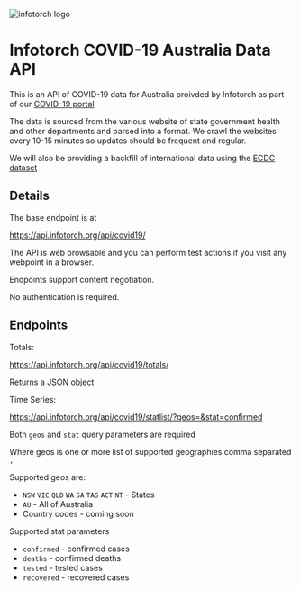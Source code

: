 ![infotorch logo](https://i.imgur.com/xtS74my.png)

# Infotorch COVID-19 Australia Data API

This is an API of COVID-19 data for Australia proivded by Infotorch as part of our [COVID-19 portal](https://infotorch.org)

The data is sourced from the various website of state government health and other departments and parsed into a format. We crawl the websites every 10-15 minutes so updates should be frequent and regular.

We will also be providing a backfill of international data using the [ECDC dataset](https://www.ecdc.europa.eu/en/publications-data/download-todays-data-geographic-distribution-covid-19-cases-worldwide)

## Details

The base endpoint is at

https://api.infotorch.org/api/covid19/

The API is web browsable and you can perform test actions if you visit any webpoint in a browser.

Endpoints support content negotiation.

No authentication is required.

## Endpoints

Totals:

https://api.infotorch.org/api/covid19/totals/

Returns a JSON object

Time Series:

https://api.infotorch.org/api/covid19/statlist/?geos=&stat=confirmed

Both `geos` and `stat` query parameters are required

Where geos is one or more list of supported geographies comma separated `,`

Supported geos are:

- `NSW` `VIC` `QLD` `WA` `SA` `TAS` `ACT` `NT` - States
- `AU` - All of Australia
- Country codes - coming soon

Supported stat parameters

- `confirmed` - confirmed cases
- `deaths` - confirmed deaths
- `tested` - tested cases
- `recovered` - recovered cases
